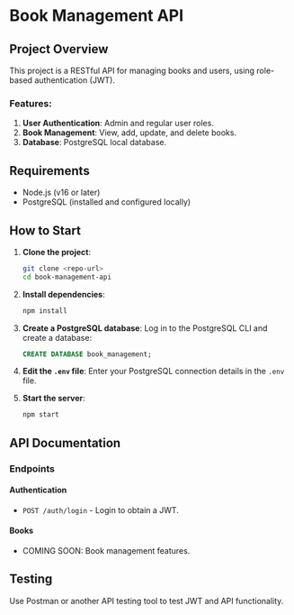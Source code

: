 # Book Management API

## Project Overview
This project is a RESTful API for managing books and users, using role-based authentication (JWT).

### Features:
1. **User Authentication**: Admin and regular user roles.
2. **Book Management**: View, add, update, and delete books.
3. **Database**: PostgreSQL local database.

## Requirements
- Node.js (v16 or later)
- PostgreSQL (installed and configured locally)

## How to Start

1. **Clone the project**:
   ```bash
   git clone <repo-url>
   cd book-management-api
   ```

2. **Install dependencies**:
   ```bash
   npm install
   ```

3. **Create a PostgreSQL database**:
   Log in to the PostgreSQL CLI and create a database:
   ```sql
   CREATE DATABASE book_management;
   ```

4. **Edit the `.env` file**:
   Enter your PostgreSQL connection details in the `.env` file.

5. **Start the server**:
   ```bash
   npm start
   ```

## API Documentation
### Endpoints
#### **Authentication**
- `POST /auth/login` - Login to obtain a JWT.

#### **Books**
- COMING SOON: Book management features.

## Testing
Use Postman or another API testing tool to test JWT and API functionality.